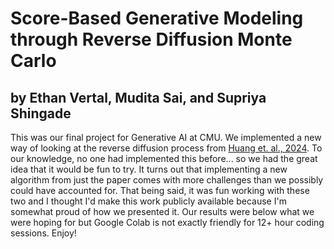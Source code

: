 # Score-Based Generative Modeling through Reverse Diffusion Monte Carlo
## by Ethan Vertal, Mudita Sai, and Supriya Shingade

This was our final project for Generative AI at CMU. We implemented a new way of looking at the reverse diffusion process from [Huang et. al., 2024](https://arxiv.org/abs/2307.02037). To our knowledge, no one had implemented this before... so we had the great idea that it would be fun to try. It turns out that implementing a new algorithm from just the paper comes with more challenges than we possibly could have accounted for. That being said, it was fun working with these two and I thought I'd make this work publicly available because I'm somewhat proud of how we presented it. Our results were below what we were hoping for but Google Colab is not exactly friendly for 12+ hour coding sessions. Enjoy!


